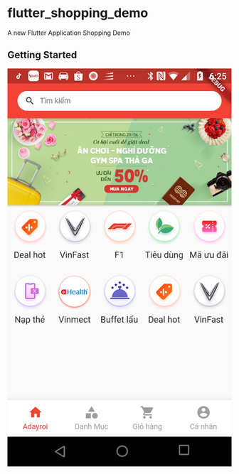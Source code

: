# flutter_shopping_demo

A new Flutter Application Shopping Demo

## Getting Started

![Day1](demo/day1_home.png)
